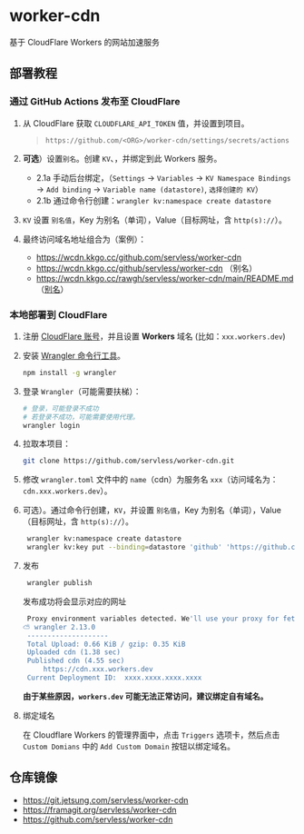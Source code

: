 # worker-cdn

基于 CloudFlare Workers 的网站加速服务

## 部署教程

### 通过 GitHub Actions 发布至 CloudFlare

1. 从 CloudFlare 获取 `CLOUDFLARE_API_TOKEN` 值，并设置到项目。

   > `https://github.com/<ORG>/worker-cdn/settings/secrets/actions`

2. **可选**）设置`别名`。创建 `KV`、，并绑定到此 Workers 服务。
   - 2.1a 手动后台绑定，（`Settings` -> `Variables` -> `KV Namespace Bindings` -> `Add binding` -> `Variable name (datastore)`, `选择创建的 KV`）
   - 2.1b 通过命令行创建：`wrangler kv:namespace create datastore`
3. `KV` 设置 `别名值`，Key 为别名（单词），Value（目标网址，含 `http(s)://`）。

4. 最终访问域名地址组合为（案例）：
   - https://wcdn.kkgo.cc/github.com/servless/worker-cdn
   - https://wcdn.kkgo.cc/github/servless/worker-cdn （别名）
   - https://wcdn.kkgo.cc/rawgh/servless/worker-cdn/main/README.md （[别名](https://raw.githubusercontent.com/servless/worker-cdn/main/README.md)）

### 本地部署到 CloudFlare

1. 注册 [CloudFlare 账号](https://www.cloudflare.com/)，并且设置 **Workers** 域名 (比如：`xxx.workers.dev`)
2. 安装 [Wrangler 命令行工具](https://developers.cloudflare.com/workers/wrangler/)。
   ```bash
   npm install -g wrangler
   ```
3. 登录 `Wrangler`（可能需要扶梯）：

   ```bash
   # 登录，可能登录不成功
   # 若登录不成功，可能需要使用代理。
   wrangler login
   ```

4. 拉取本项目：

   ```bash
   git clone https://github.com/servless/worker-cdn.git
   ```

5. 修改 `wrangler.toml` 文件中的 `name`（cdn）为服务名 `xxx`（访问域名为：`cdn.xxx.workers.dev`）。

6. 可选）。通过命令行创建，`KV`，并设置 `别名值`，Key 为别名（单词），Value（目标网址，含 `http(s)://`）。

   ```bash
    wrangler kv:namespace create datastore
    wrangler kv:key put --binding=datastore 'github' 'https://github.com'
   ```

7. 发布

   ```bash
    wrangler publish
   ```

   发布成功将会显示对应的网址

   ```bash
    Proxy environment variables detected. We'll use your proxy for fetch requests.
   ⛅️ wrangler 2.13.0
   	--------------------
   	Total Upload: 0.66 KiB / gzip: 0.35 KiB
   	Uploaded cdn (1.38 sec)
   	Published cdn (4.55 sec)
   		https://cdn.xxx.workers.dev
   	Current Deployment ID:  xxxx.xxxx.xxxx.xxxx
   ```

   **由于某些原因，`workers.dev` 可能无法正常访问，建议绑定自有域名。**

8. 绑定域名

   在 Cloudflare Workers 的管理界面中，点击 `Triggers` 选项卡，然后点击 `Custom Domians` 中的 `Add Custom Domain` 按钮以绑定域名。

## 仓库镜像

- https://git.jetsung.com/servless/worker-cdn
- https://framagit.org/servless/worker-cdn
- https://github.com/servless/worker-cdn
